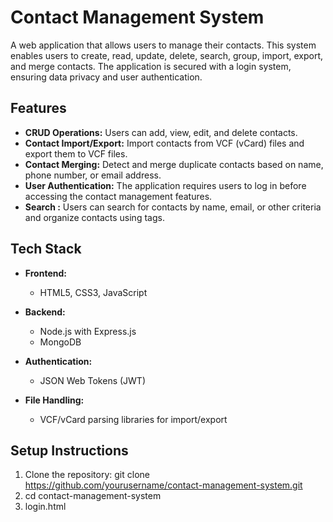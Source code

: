 # Contact Management System

A web application that allows users to manage their contacts. This system enables users to create, read, update, delete, search, group, import, export, and merge contacts. The application is secured with a login system, ensuring data privacy and user authentication.

## Features

- **CRUD Operations:** Users can add, view, edit, and delete contacts.
- **Contact Import/Export:** Import contacts from VCF (vCard) files and export them to VCF files.
- **Contact Merging:** Detect and merge duplicate contacts based on name, phone number, or email address.
- **User Authentication:** The application requires users to log in before accessing the contact management features.
- **Search :** Users can search for contacts by name, email, or other criteria and organize contacts using tags.


## Tech Stack

- **Frontend:**
  - HTML5, CSS3, JavaScript
  
- **Backend:**
  - Node.js with Express.js
  - MongoDB 
  
- **Authentication:**
  - JSON Web Tokens (JWT)
  
- **File Handling:**
  - VCF/vCard parsing libraries for import/export

## Setup Instructions

1. Clone the repository:
   git clone https://github.com/yourusername/contact-management-system.git
2. cd contact-management-system
3. login.html

